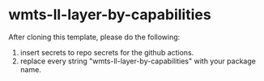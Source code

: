 # wmts-ll-layer-by-capabilities

After cloning this template, please do the following:
1. insert secrets to repo secrets for the github actions.
2. replace every string "wmts-ll-layer-by-capabilities" with your package name.
